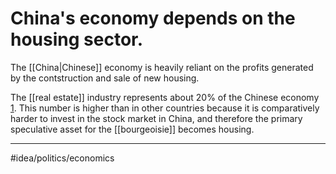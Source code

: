 # China's economy depends on the housing sector.
The [[China|Chinese]] economy is heavily reliant on the profits generated by the contstruction and sale of new housing. 

The [[real estate]] industry represents about 20% of the Chinese economy [1]. This number is higher than in other countries because it is comparatively harder to invest in the stock market in China, and therefore the primary speculative asset for the [[bourgeoisie]] becomes housing. 

---
#idea/politics/economics 

[1]: https://en.wikipedia.org/wiki/Economy_of_China#Housing_and_construction
